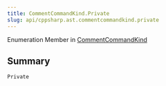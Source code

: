 ```yaml
---
title: CommentCommandKind.Private
slug: api/cppsharp.ast.commentcommandkind.private
---
```

Enumeration Member in [CommentCommandKind](/api/cppsharp/ast/commentcommandkind)

## Summary



```csharp
Private
```

